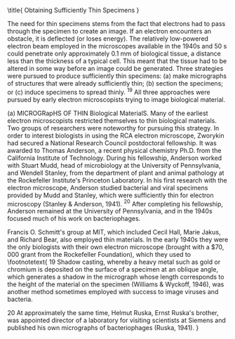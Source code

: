 \title{
Obtaining Sufficiently Thin Specimens
}

The need for thin specimens stems from the fact that electrons had to pass through the specimen to create an image. If an electron encounters an obstacle, it is deflected (or loses energy). The relatively low-powered electron beam employed in the microscopes available in the 1940s and 50 s could penetrate only approximately $0.1 \mathrm{~mm}$ of biological tissue, a distance less than the thickness of a typical cell. This meant that the tissue had to be altered in some way before an image could be generated. Three strategies were pursued to produce sufficiently thin specimens: (a) make micrographs of structures that were already sufficiently thin; (b) section the specimens; or (c) induce specimens to spread thinly. ${ }^{19}$ All three approaches were pursued by early electron microscopists trying to image biological material.

(a) MICROGRapHS OF THIN Biological MaterialS. Many of the earliest electron microscopists restricted themselves to thin biological materials. Two groups of researchers were noteworthy for pursuing this strategy. In order to interest biologists in using the RCA electron microscope, Zworykin had secured a National Research Council postdoctoral fellowship. It was awarded to Thomas Anderson, a recent physical chemistry Ph.D. from the California Institute of Technology. During his fellowship, Anderson worked with Stuart Mudd, head of microbiology at the University of Pennsylvania, and Wendell Stanley, from the department of plant and animal pathology at the Rockefeller Institute's Princeton Laboratory. In his first research with the electron microscope, Anderson studied bacterial and viral specimens provided by Mudd and Stanley, which were sufficiently thin for electron microscopy (Stanley \& Anderson, 1941). ${ }^{20}$ After completing his fellowship, Anderson remained at the University of Pennsylvania, and in the 1940s focused much of his work on bacteriophages.

Francis O. Schmitt's group at MIT, which included Cecil Hall, Marie Jakus, and Richard Bear, also employed thin materials. In the early 1940s they were the only biologists with their own electron microscope (brought with a $\$ 70,000$ grant from the Rockefeller Foundation), which they used to
\footnotetext{
19 Shadow casting, whereby a heavy metal such as gold or chromium is deposited on the surface of a specimen at an oblique angle, which generates a shadow in the micrograph whose length corresponds to the height of the material on the specimen (Williams \& Wyckoff, 1946), was another method sometimes employed with success to image viruses and bacteria.

20 At approximately the same time, Helmut Ruska, Ernst Ruska's brother, was appointed director of a laboratory for visiting scientists at Siemens and published his own micrographs of bacteriophages (Ruska, 1941).
}